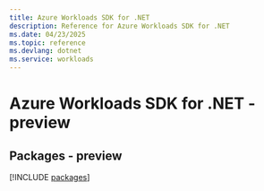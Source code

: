 ```yaml
---
title: Azure Workloads SDK for .NET
description: Reference for Azure Workloads SDK for .NET
ms.date: 04/23/2025
ms.topic: reference
ms.devlang: dotnet
ms.service: workloads
---
```

# Azure Workloads SDK for .NET - preview
## Packages - preview
[!INCLUDE [packages](workloads-index.md)]